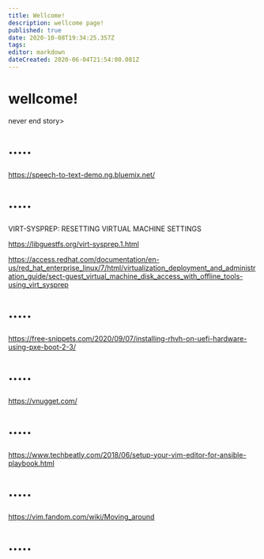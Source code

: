 ```yaml
---
title: Wellcome!
description: wellcome page!
published: true
date: 2020-10-08T19:34:25.357Z
tags: 
editor: markdown
dateCreated: 2020-06-04T21:54:00.081Z
---
```


# wellcome!
never end story>

# ·····
https://speech-to-text-demo.ng.bluemix.net/

# ·····
VIRT-SYSPREP: RESETTING VIRTUAL MACHINE SETTINGS

https://libguestfs.org/virt-sysprep.1.html

https://access.redhat.com/documentation/en-us/red_hat_enterprise_linux/7/html/virtualization_deployment_and_administration_guide/sect-guest_virtual_machine_disk_access_with_offline_tools-using_virt_sysprep

# ·····

https://free-snippets.com/2020/09/07/installing-rhvh-on-uefi-hardware-using-pxe-boot-2-3/

# ·····

https://vnugget.com/

# ·····

https://www.techbeatly.com/2018/06/setup-your-vim-editor-for-ansible-playbook.html

# ·····

https://vim.fandom.com/wiki/Moving_around

# ·····